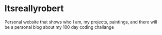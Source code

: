# Itsreallyrobert
Personal website that shows who I am, my projects, paintings, and there will be a personal blog about my 100 day coding challange

